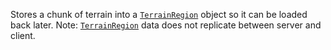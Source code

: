 Stores a chunk of terrain into a [`TerrainRegion`](https://create.roblox.com/docs/reference/engine/classes/TerrainRegion) object so it can be
loaded back later. Note: [`TerrainRegion`](https://create.roblox.com/docs/reference/engine/classes/TerrainRegion) data does not replicate
between server and client.